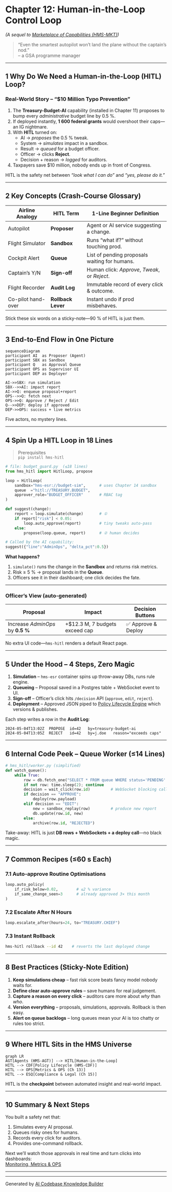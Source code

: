 # Chapter 12: Human-in-the-Loop Control Loop  
*(A sequel to [Marketplace of Capabilities (HMS-MKT)](11_marketplace_of_capabilities__hms_mkt__.md))*  

> “Even the smartest autopilot won’t land the plane without the captain’s nod.”  
> – a GSA programme manager  

---

## 1  Why Do We Need a Human-in-the-Loop (HITL) Loop?

### Real-World Story – “$10 Million Typo Prevention”

1. The **Treasury-Budget-AI** capability (installed in Chapter 11) proposes to bump every *administrative* budget line by 0.5 %.  
2. If deployed instantly, **1 600 federal grants** would overshoot their caps—an IG nightmare.  
3. With **HITL** turned on:  
   * AI → *proposes* the 0.5 % tweak.  
   * System → *simulates* impact in a sandbox.  
   * Result → *queued* for a budget officer.  
   * Officer → clicks **Reject**.  
   * Decision + reason → *logged* for auditors.  
4. Taxpayers save $10 million, nobody ends up in front of Congress.

HITL is the safety net between *“look what I can do”* and *“yes, please do it.”*

---

## 2  Key Concepts (Crash-Course Glossary)

| Airline Analogy | HITL Term | 1-Line Beginner Definition |
|-----------------|-----------|----------------------------|
| Autopilot       | **Proposer** | Agent or AI service suggesting a change. |
| Flight Simulator| **Sandbox** | Runs “what if?” without touching prod. |
| Cockpit Alert   | **Queue** | List of pending proposals waiting for humans. |
| Captain’s Y/N   | **Sign-off** | Human click: *Approve*, *Tweak*, or *Reject*. |
| Flight Recorder | **Audit Log** | Immutable record of every click & outcome. |
| Co-pilot hand-over | **Rollback Lever** | Instant undo if prod misbehaves. |

Stick these six words on a sticky-note—90 % of HITL is just them.

---

## 3  End-to-End Flow in One Picture

```mermaid
sequenceDiagram
participant AI  as Proposer (Agent)
participant SBX as Sandbox
participant Q   as Approval Queue
participant OPS as Supervisor UI
participant DEP as Deployer

AI->>SBX: run simulation
SBX-->>AI: impact report
AI->>Q: enqueue proposal+report
OPS-->>Q: fetch next
OPS->>Q: Approve / Reject / Edit
Q-->>DEP: deploy if approved
DEP->>OPS: success + live metrics
```

Five actors, no mystery lines.

---

## 4  Spin Up a HITL Loop in 18 Lines

> Prerequisites  
> `pip install hms-hitl`

```python
# file: budget_guard.py  (≤18 lines)
from hms_hitl import HitlLoop, propose

loop = HitlLoop(
    sandbox="hms-esr://budget-sim",      # uses Chapter 14 sandbox
    queue  ="hitl://TREASURY.BUDGET",
    approver_role="BUDGET_OFFICER"       # RBAC tag
)

def suggest(change):
    report = loop.simulate(change)       # ①
    if report["risk"] < 0.05:
        loop.auto_approve(report)        # tiny tweaks auto-pass
    else:
        propose(loop.queue, report)      # ② human decides

# Called by the AI capability:
suggest({"line":"AdminOps", "delta_pct":0.5})
```

**What happens?**  
1. `simulate()` runs the change in the **Sandbox** and returns risk metrics.  
2. Risk ≥ 5 % → proposal lands in the **Queue**.  
3. Officers see it in their dashboard; one click decides the fate.

---

### Officer’s View (auto-generated)

| Proposal | Impact | Decision Buttons |
|----------|--------|------------------|
| Increase *AdminOps* by **0.5 %** | +$12.3 M, 7 budgets exceed cap | ✅ Approve & Deploy | ✏️ Edit to 0.1 % | ❌ Reject |

No extra UI code—`hms-hitl` renders a default React page.

---

## 5  Under the Hood – 4 Steps, Zero Magic

1. **Simulation** – `hms-esr` container spins up throw-away DBs, runs rule engine.  
2. **Queueing** – Proposal saved in a Postgres table + WebSocket event to UI.  
3. **Sign-off** – Officer’s click hits `/decision` API (`approve`, `edit`, `reject`).  
4. **Deployment** – Approved JSON piped to [Policy Lifecycle Engine](02_policy_lifecycle_engine__hms_cdf__.md) which versions & publishes.

Each step writes a row in the **Audit Log**:

```
2024-05-04T13:02Z  PROPOSE  id=42   by=treasury-budget-ai
2024-05-04T13:05Z  REJECT   id=42   by=j.doe   reason="exceeds caps"
```

---

## 6  Internal Code Peek – Queue Worker (≤14 Lines)

```python
# hms_hitl/worker.py (simplified)
def watch_queue():
    while True:
        row = db.fetch_one("SELECT * FROM queue WHERE status='PENDING' LIMIT 1")
        if not row: time.sleep(2); continue
        decision = wait_click(row.id)         # WebSocket blocking call
        if decision == "APPROVE":
            deploy(row.payload)
        elif decision == "EDIT":
            new = sandbox_replay(row)         # produce new report
            db.update(row.id, new)
        else:
            archive(row.id, "REJECTED")
```

Take-away: HITL is just **DB rows + WebSockets + a deploy call**—no black magic.

---

## 7  Common Recipes (≤60 s Each)

### 7.1 Auto-approve Routine Optimisations

```python
loop.auto_policy(
    if_risk_below=0.02,        # ≤2 % variance
    if_same_change_seen=3      # already approved 3× this month
)
```

### 7.2 Escalate After N Hours

```python
loop.escalate_after(hours=24, to="TREASURY.CHIEF")
```

### 7.3 Instant Rollback

```bash
hms-hitl rollback --id 42    # reverts the last deployed change
```

---

## 8  Best Practices (Sticky-Note Edition)

1. **Keep simulations cheap** – fast risk score beats fancy model nobody waits for.  
2. **Define clear auto-approve rules** – save humans for real judgement.  
3. **Capture a reason on every click** – auditors care more about *why* than *who*.  
4. **Version everything** – proposals, simulations, approvals. Rollback is then easy.  
5. **Alert on queue backlogs** – long queues mean your AI is too chatty or rules too strict.

---

## 9  Where HITL Sits in the HMS Universe

```mermaid
graph LR
AGT[Agents (HMS-AGT)] --> HITL[Human-in-the-Loop]
HITL --> CDF[Policy Lifecycle (HMS-CDF)]
HITL --> OPS[Metrics & OPS (Ch 13)]
HITL --> ESQ[Compliance & Legal (Ch 15)]
```

HITL is the **checkpoint** between automated insight and real-world impact.

---

## 10  Summary & Next Steps

You built a safety net that:

1. Simulates every AI proposal.  
2. Queues risky ones for humans.  
3. Records every click for auditors.  
4. Provides one-command rollback.

Next we’ll watch those approvals in real time and turn clicks into dashboards:  
[Monitoring, Metrics & OPS](13_monitoring__metrics___ops_.md)

---

---

Generated by [AI Codebase Knowledge Builder](https://github.com/The-Pocket/Tutorial-Codebase-Knowledge)